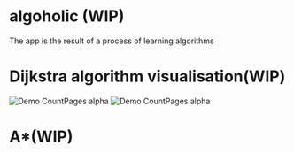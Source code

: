 # algoholic (WIP)
The app is the result of a process of learning algorithms

# Dijkstra algorithm visualisation(WIP)

![Demo CountPages alpha](https://imgur.com/ndGjScC.gif)
![Demo CountPages alpha](https://imgur.com/hCLNUwf.gif)

# A*(WIP)
